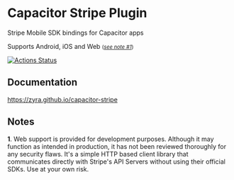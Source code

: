 # Capacitor Stripe Plugin
Stripe Mobile SDK bindings for Capacitor apps

Supports Android, iOS and Web <small>(*[see note #1](#notes)*)</small>

[![Actions Status](https://github.com/zyra/capacitor-stripe/workflows/Build/badge.svg)](https://github.com/zyra/capacitor-stripe/actions)

## Documentation
https://zyra.github.io/capacitor-stripe

## Notes
**1**. Web support is provided for development purposes.
Although it may function as intended in production, it has not been reviewed thoroughly for any security flaws. 
It's a simple HTTP based client library that communicates directly with Stripe's API Servers without using their 
official SDKs. Use at your own risk.
